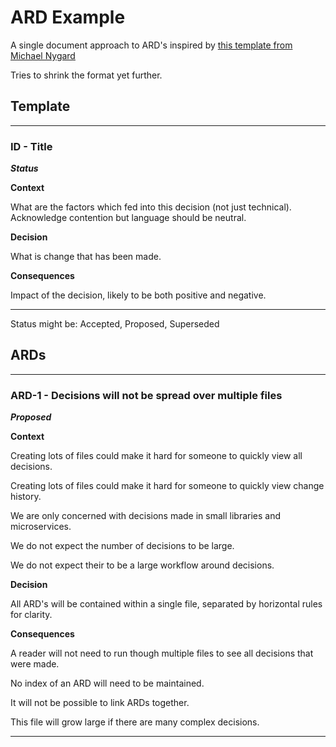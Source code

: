 # ARD Example
A single document approach to ARD's inspired by [this template from Michael Nygard](https://cognitect.com/blog/2011/11/15/documenting-architecture-decisions)

Tries to shrink the format yet further.

## Template

---

### ID - Title 
***Status***
  
**Context** 

What are the factors which fed into this decision (not just technical). Acknowledge contention but language should be neutral.

**Decision** 

What is change that has been made.

**Consequences** 

Impact of the decision, likely to be both positive and negative.

---

Status might be: Accepted, Proposed, Superseded

## ARDs
---

### ARD-1 - Decisions will not be spread over multiple files
***Proposed***

**Context**

Creating lots of files could make it hard for someone to quickly view all decisions.

Creating lots of files could make it hard for someone to quickly view change history.

We are only concerned with decisions made in small libraries and microservices.

We do not expect the number of decisions to be large.

We do not expect their to be a large workflow around decisions.

**Decision** 

All ARD's will be contained within a single file, separated by horizontal rules for clarity.

**Consequences** 

A reader will not need to run though multiple files to see all decisions that were made.

No index of an ARD will need to be maintained.

It will not be possible to link ARDs together.

This file will grow large if there are many complex decisions.

---
